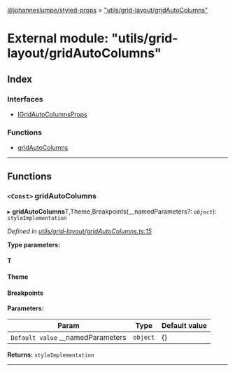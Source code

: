 [@johanneslumpe/styled-props](../README.md) > ["utils/grid-layout/gridAutoColumns"](../modules/_utils_grid_layout_gridautocolumns_.md)

# External module: "utils/grid-layout/gridAutoColumns"

## Index

### Interfaces

* [IGridAutoColumnsProps](../interfaces/_utils_grid_layout_gridautocolumns_.igridautocolumnsprops.md)

### Functions

* [gridAutoColumns](_utils_grid_layout_gridautocolumns_.md#gridautocolumns)

---

## Functions

<a id="gridautocolumns"></a>

### `<Const>` gridAutoColumns

▸ **gridAutoColumns**T,Theme,Breakpoints(__namedParameters?: *`object`*): `styleImplementation`

*Defined in [utils/grid-layout/gridAutoColumns.ts:15](https://github.com/johanneslumpe/styled-props/blob/3abf398/src/utils/grid-layout/gridAutoColumns.ts#L15)*

**Type parameters:**

#### T 
#### Theme 
#### Breakpoints 
**Parameters:**

| Param | Type | Default value |
| ------ | ------ | ------ |
| `Default value` __namedParameters | `object` |  {} |

**Returns:** `styleImplementation`

___

